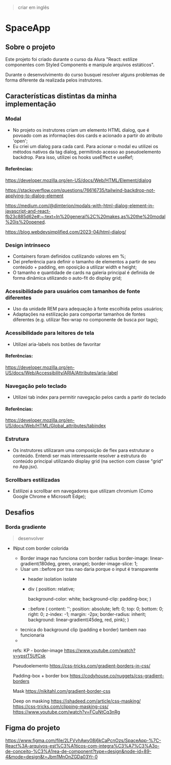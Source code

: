 > criar em inglês

# SpaceApp

## Sobre o projeto

Este projeto foi criado durante o curso da Alura "React: estilize componentes com Styled Components e manipule arquivos estáticos".

Durante o desenvolvimento do curso busquei resolver alguns problemas de forma diferente da realizada pelos instrutores.


## Características distintas da minha implementação

### Modal

- No projeto os instrutores criam um elemento HTML dialog, que é povoado com as informações dos cards e acionado a partir do atributo 'open';
- Eu criei um dialog para cada card. Para acionar o modal eu utilizei os métodos nativos da tag dialog, permitindo acesso ao pseudoelemento backdrop. Para isso, utilizei os hooks useEffect e useRef;

#### Referências:
https://developer.mozilla.org/en-US/docs/Web/HTML/Element/dialog

https://stackoverflow.com/questions/76616735/tailwind-backdrop-not-applying-to-dialog-element

https://medium.com/@dimterion/modals-with-html-dialog-element-in-javascript-and-react-fb23c885d62e#:~:text=In%20general%2C%20makes,as%20the%20modal%20is%20opened.

https://blog.webdevsimplified.com/2023-04/html-dialog/


### Design intrínseco

- Containers foram definidos cutilizando valores em %;
- Dei preferência para definir o tamanho de elementos a partir de seu conteúdo + padding, em oposição a utilizar width e height;
- O tamanho e quantidade de cards na galeria principal é definida de forma dinâmica utilizando o auto-fit do display grid;


### Acessibilidade para usuários com tamanhos de fonte diferentes

- Uso da unidade REM para adequação à fonte escolhida pelos usuários;
- Adaptações na estilização para comportar tamanhos de fontes diferentes (e.g. utilizar flex-wrap no componente de busca por tags);


### Acessibilidade para leitores de tela

- Utilizei aria-labels nos botões de favoritar

#### Referências:
https://developer.mozilla.org/en-US/docs/Web/Accessibility/ARIA/Attributes/aria-label


### Navegação pelo teclado

- Utilizei tab index para permitir navegação pelos cards a partir do teclado

#### Referências:
https://developer.mozilla.org/en-US/docs/Web/HTML/Global_attributes/tabindex


### Estrutura

- Os instrutores utilizaram uma composição de flex para estruturar o conteúdo. Entendi ser mais interessante resolver a estrutura do conteúdo principal utilizando display grid (na section com classe "grid" no App.jsx).


### Scrollbars estilizadas

- Estilizei a scrollbar em navegadores que utilizam chromium (Como Google Chrome e Microsoft Edge);


## Desafios

### Borda gradiente
> desenvolver
- INput com border colorida
  - Border image nao funciona com border radius
      border-image: linear-gradient(180deg, green, orange);
      border-image-slice: 1;
  - Usar um ::before por tras nao daria porque o input é transparente
    - header isolation isolate
    - div
      (
      position: relative;

      background-color: white;
      background-clip: padding-box;
      )
    - ::before
      (
        content: '';
        position: absolute;
        left: 0;
        top: 0;
        bottom: 0;
        right: 0;
        z-index: -1;
        margin: -2px;
        border-radius: inherit;
        background: linear-gradient(45deg, red, pink);
      )
  - tecnica do background clip (padding e border) tambem nao funcionaria
  - 
  refs:
  KP - border-image
  https://www.youtube.com/watch?v=ypstT5UfCsk

  Pseudoelemento
  https://css-tricks.com/gradient-borders-in-css/

  Padding-box + border box
  https://codyhouse.co/nuggets/css-gradient-borders

  Mask
  https://nikitahl.com/gradient-border-css

  Deep on masking
  https://ishadeed.com/article/css-masking/
  https://css-tricks.com/clipping-masking-css/
  https://www.youtube.com/watch?v=FCuNtCq3nRg



## Figma do projeto

 https://www.figma.com/file/2LFVvhAwy08j6kCaPcnOzs/SpaceApp-%7C-React%3A-arquivos-est%C3%A1ticos-com-integra%C3%A7%C3%A3o-de-conceito-%C3%A1rea-de-component?type=design&node-id=89-4&mode=design&t=Jbm1MnOnZGDa03Yr-0
